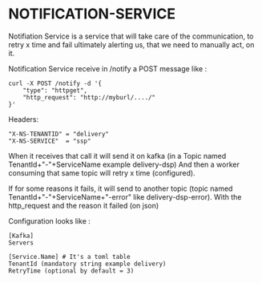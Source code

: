 # NOTIFICATION-SERVICE

Notifiation Service is a service that will take care of the communication, to retry x time and fail ultimately alerting us, that we need to manually act, on it.

Notification Service receive in /notify a POST message like :

```
curl -X POST /notify -d '{
    "type": "httpget",
    "http_request": "http://myburl/..../"
}'
```
Headers:
```
"X-NS-TENANTID" = "delivery"
"X-NS-SERVICE"  = "ssp"
```
When it receives that call it will send it on kafka (in a Topic named TenantId+"-"+ServiceName example delivery-dsp)
And then a worker consuming that same topic will retry x time (configured).

If for some reasons it fails, it will send to another topic (topic named TenantId+"-"+ServiceName+"-error" like delivery-dsp-error).
With the http_request and the reason it failed (on json)

Configuration looks like :

```
[Kafka]
Servers

[Service.Name] # It's a toml table
TenantId (mandatory string example delivery)
RetryTime (optional by default = 3)
```
